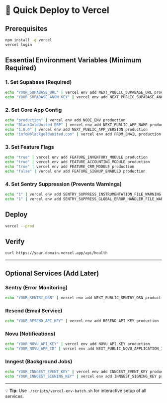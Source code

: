 # 🚀 Quick Deploy to Vercel

## Prerequisites
```bash
npm install -g vercel
vercel login
```

## Essential Environment Variables (Minimum Required)

### 1. Set Supabase (Required)
```bash
echo "YOUR_SUPABASE_URL" | vercel env add NEXT_PUBLIC_SUPABASE_URL production
echo "YOUR_SUPABASE_ANON_KEY" | vercel env add NEXT_PUBLIC_SUPABASE_ANON_KEY production
```

### 2. Set Core App Config
```bash
echo "production" | vercel env add NODE_ENV production
echo "BlackGoldUnited ERP" | vercel env add NEXT_PUBLIC_APP_NAME production
echo "1.0.0" | vercel env add NEXT_PUBLIC_APP_VERSION production
echo "info@blackgoldunited.com" | vercel env add FROM_EMAIL production
```

### 3. Set Feature Flags
```bash
echo "true" | vercel env add FEATURE_INVENTORY_MODULE production
echo "true" | vercel env add FEATURE_ACCOUNTING_MODULE production
echo "true" | vercel env add FEATURE_CRM_MODULE production
echo "false" | vercel env add FEATURE_SIGNUP_ENABLED production
```

### 4. Set Sentry Suppression (Prevents Warnings)
```bash
echo "1" | vercel env add SENTRY_SUPPRESS_INSTRUMENTATION_FILE_WARNING production
echo "1" | vercel env add SENTRY_SUPPRESS_GLOBAL_ERROR_HANDLER_FILE_WARNING production
```

## Deploy
```bash
vercel --prod
```

## Verify
```bash
curl https://your-domain.vercel.app/api/health
```

---

## Optional Services (Add Later)

### Sentry (Error Monitoring)
```bash
echo "YOUR_SENTRY_DSN" | vercel env add NEXT_PUBLIC_SENTRY_DSN production
```

### Resend (Email Service)
```bash
echo "YOUR_RESEND_API_KEY" | vercel env add RESEND_API_KEY production
```

### Novu (Notifications)
```bash
echo "YOUR_NOVU_API_KEY" | vercel env add NOVU_API_KEY production
echo "YOUR_NOVU_APP_ID" | vercel env add NEXT_PUBLIC_NOVU_APPLICATION_IDENTIFIER production
```

### Inngest (Background Jobs)
```bash
echo "YOUR_INNGEST_EVENT_KEY" | vercel env add INNGEST_EVENT_KEY production
echo "YOUR_INNGEST_SIGNING_KEY" | vercel env add INNGEST_SIGNING_KEY production
```

---

💡 **Tip**: Use `./scripts/vercel-env-batch.sh` for interactive setup of all services.